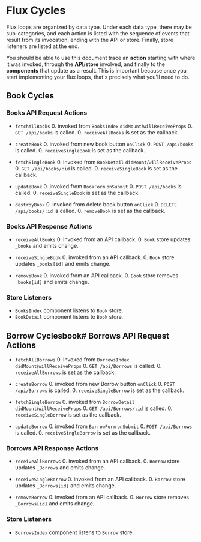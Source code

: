 # Flux Cycles

Flux loops are organized by data type. Under each data type, there may
be sub-categories, and each action is listed with the sequence of events
that result from its invocation, ending with the API or store. Finally,
store listeners are listed at the end.

You should be able to use this document trace an **action** starting
with where it was invoked, through the **API**/**store** involved, and
finally to the **components** that update as a result. This is important
because once you start implementing your flux loops, that's precisely
what you'll need to do.


## Book Cycles

### Books API Request Actions

* `fetchAllBooks`
  0. invoked from `BooksIndex` `didMount`/`willReceiveProps`
  0. `GET /api/books` is called.
  0. `receiveAllBooks` is set as the callback.

* `createBook`
  0. invoked from new book button `onClick`
  0. `POST /api/books` is called.
  0. `receiveSingleBook` is set as the callback.

* `fetchSingleBook`
  0. invoked from `BookDetail` `didMount`/`willReceiveProps`
  0. `GET /api/books/:id` is called.
  0. `receiveSingleBook` is set as the callback.

* `updateBook`
  0. invoked from `BookForm` `onSubmit`
  0. `POST /api/books` is called.
  0. `receiveSingleBook` is set as the callback.

* `destroyBook`
  0. invoked from delete book button `onClick`
  0. `DELETE /api/books/:id` is called.
  0. `removeBook` is set as the callback.

### Books API Response Actions

* `receiveAllBooks`
  0. invoked from an API callback.
  0. `Book` store updates `_books` and emits change.

* `receiveSingleBook`
  0. invoked from an API callback.
  0. `Book` store updates `_books[id]` and emits change.

* `removeBook`
  0. invoked from an API callback.
  0. `Book` store removes `_books[id]` and emits change.

### Store Listeners

* `BooksIndex` component listens to `Book` store.
* `BookDetail` component listens to `Book` store.


## Borrow Cyclesbook# Borrows API Request Actions

* `fetchAllBorrows`
  0. invoked from `BorrowsIndex` `didMount`/`willReceiveProps`
  0. `GET /api/Borrows` is called.
  0. `receiveAllBorrows` is set as the callback.

* `createBorrow`
  0. invoked from new Borrow button `onClick`
  0. `POST /api/Borrows` is called.
  0. `receiveSingleBorrow` is set as the callback.

* `fetchSingleBorrow`
  0. invoked from `BorrowDetail` `didMount`/`willReceiveProps`
  0. `GET /api/Borrows/:id` is called.
  0. `receiveSingleBorrow` is set as the callback.

* `updateBorrow`
  0. invoked from `BorrowForm` `onSubmit`
  0. `POST /api/Borrows` is called.
  0. `receiveSingleBorrow` is set as the callback.

### Borrows API Response Actions

* `receiveAllBorrows`
  0. invoked from an API callback.
  0. `Borrow` store updates `_Borrows` and emits change.

* `receiveSingleBorrow`
  0. invoked from an API callback.
  0. `Borrow` store updates `_Borrows[id]` and emits change.

* `removeBorrow`
  0. invoked from an API callback.
  0. `Borrow` store removes `_Borrows[id]` and emits change.

### Store Listeners

* `BorrowsIndex` component listens to `Borrow` store.
